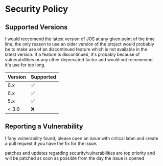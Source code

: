 # Security Policy

## Supported Versions

I would reccomend the latest version of JOS at any given point of the time line, the only reason to use an older version of the project would probably be to make use of an discontinued feature which is not available in the latest version.
If a feature is discontinued, it's probably because of vulnerabillities or any other deprecated factor and would not recommend it's use for too long.

| Version | Supported          |
| ------- | ------------------ |
| 6.x     | :white_check_mark: |
| 6.x     | :white_check_mark: |
| 5.x     | :white_check_mark: |
| < 3.0   | :x:                |

## Reporting a Vulnerability

I fany vulnerability found, please open an issue with critical label and create a pull request if you have the fix for the issue.

patches and updates regarding security/vulnerabilities are top priority and will be patched as soon as possible from the day the issue is opened
